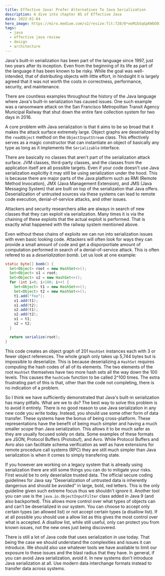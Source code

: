 ```yaml
---
title: Effective Java! Prefer Alternatives To Java Serialization
description: A dive into chapter 85 of Effective Java
date: 2022-01-04
hero_image: https://miro.medium.com/v2/resize:fit:720/0*eoMibSqGpKWbOOiN
tags:
  - java
  - effective java review
  - design
  - architecture
---
```


Java's built-in serialization has been part of the language since 1997, just two years after its inception. Even from the beginning of its life as part of the language it has been known to be risky. While the goal was well-intended, that of distributing objects with little effort, in hindsight it is largely agreed that it was not worth the costs in correctness, performance, security, and maintenance.

There are countless examples throughout the history of the Java language where Java's built-in serialization has caused issues. One such example was a ransomware attack on the San Francisco Metropolitan Transit Agency Municipal Railway that shut down the entire fare collection system for two days in 2016. 

A core problem with Java serialization is that it aims to be so broad that it makes the attack surface extremely large. Object graphs are deserialized by the `readObject` method on the `ObjectInputStream` class. This effectively serves as a magic constructor that can instantiate an object of basically any type as long as it implements the `Serializable` interface.

There are basically no classes that aren't part of the serialization attack surface. JVM classes, third-party classes, and the classes from the application itself are all possible targets. Even if your code doesn't use Java serialization explicitly it may still be using serialization under the hood. This is because there are major parts of the Java platform such as RMI (Remote Method Invocation), JMX (Java Management Extension), and JMS (Java Messaging System) that are built on top of the serialization that Java offers. Deserialization of untrusted sources via these systems can lead to remote code execution, denial-of-service attacks, and other issues. 

Attackers and security researchers alike are always in search of new classes that they can exploit via serialization. Many times it is via the chaining of these exploits that the actual exploit is performed. That is exactly what happened with the railway system mentioned above. 

Even without these chains of exploits we can run into serialization issues with even basic looking code. Attackers will often look for ways they can provide a small amount of code and get a disporportiate amount of computation performed in search of a denial-of-service attack. This is often refered to as a _deserialization bomb_.  Let us look at one example:

```java
static byte[] bomb() {
  Set<Object> root = new HashSet<>();
  Set<Object> s1 = root;
  Set<Object> s2 = new HashSet<>();
  for (int i=0; i<100; i++) {
    Set<Object> t1 = new HashSet<>();
    Set<Object> t2 = new HashSet<>();
    t1.add("foo");
    s1.add(t1);
    s1.add(t2);
    s2.add(t1);
    s2.add(t2);
    s1 = t1;
    s2 = t2;
  }

  return serialize(root);
}
```

This code creates an object graph of 201 `HashSet` instances each with 3 or fewer object references. The whole graph only takes up 5,744 bytes but is impossible to deserialize. This is because deserializing a `HashSet` requires computing the hash codes of all of its elements. The two elements of the root `HashSet` themselves have two more hash sets all the way down the 100 levels. This causes the `hashCode` function to be called 2^100 times. The extra frustrating part of this is that, other than the code not completing, there is no indication of a problem.

So I think we have sufficiently demonstrated that Java's built-in serialization has many pitfalls. What are we to do?  The best way to solve this problem is to avoid it entirely. There is no good reason to use Java serialization in any new code you write today. Instead, you should use some other form of data transfer. These systems have the bonus of being cross-platform. These representations have the benefit of being much simpler and having a much smaller scope than Java serialization. This allows it to be much safer as they are usually focused solely on data. Some examples of these formats are JSON, Protocol Buffers (Protobuf), and Avro. While Protocol Buffers and Avro also can facilitate schema verification as well as have extensions for remote procedure call systems (RPC) they are still much simpler than Java serialization is when it comes to simply transfering state. 

If you however are working on a legacy system that is already using serialization there are still some things you can do to mitigate your risks. First would be to only deserialize trusted data. The official secure coding guidelines for Java say "Deserialization of untrusted data is inherently dangerous and should be avoided" in large, bold, red letters. This is the only guideline given such extreme focus thus we shouldn't ignore it. Another tool you can use is the `java.io.ObjectInputFilter` class added in Java 9 (and also backported). This allows more control over what types of objects can and can't be deserialized in our system. You can choose to accept only certain types (an allowed list) or not accept certain types (a disallow list). If at all possible you should use a allow list as this gives the most control over what is accepted. A disallow list, while still useful, only can protect you from known issues, not the new ones just being discovered.

There is still a lot of Java code that uses serialization in use today. That being the case we should understand the complexities and issues it can introduce. We should also use whatever tools we have available to limit our exposure to these issues and the blast radius that they have. In general, if you can avoid Java serialization, avoid it. In new systems don't introduce Java serialization at all. Use modern data interchange formats instead to transfer data across systems. 